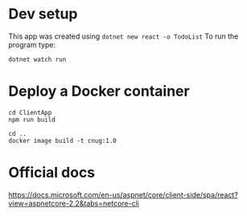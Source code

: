 # Dev setup
This app was created using `dotnet new react -o TodoList`
To run the program type:
```
dotnet watch run
```


# Deploy a Docker container
```
cd ClientApp
npm run build

cd ..
docker image build -t cnug:1.0 

```

# Official docs

https://docs.microsoft.com/en-us/aspnet/core/client-side/spa/react?view=aspnetcore-2.2&tabs=netcore-cli
